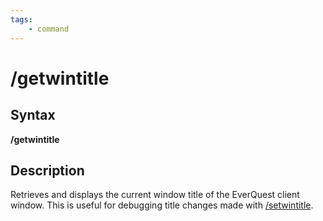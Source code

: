 ```yaml
---
tags:
    - command
---
```

# /getwintitle

## Syntax

**/getwintitle**

## Description

Retrieves and displays the current window title of the EverQuest client window. This is useful for debugging title changes made with [/setwintitle](/setwintitle.md).
